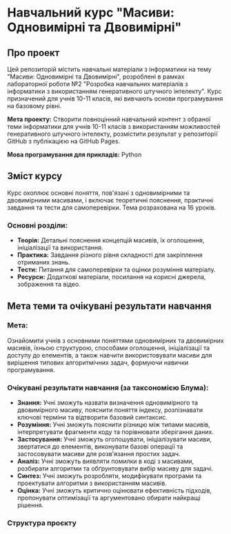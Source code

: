 # Навчальний курс "Масиви: Одновимірні та Двовимірні"

## Про проект

Цей репозиторій містить навчальні матеріали з інформатики на тему "Масиви: Одновимірні та Двовимірні", розроблені в рамках лабораторної роботи №2 "Розробка навчальних матеріалів з інформатики з використанням генеративного штучного інтелекту". Курс призначений для учнів 10-11 класів, які вивчають основи програмування на базовому рівні.

**Мета проекту:** Створити повноцінний навчальний контент з обраної теми інформатики для учнів 10-11 класів з використанням можливостей генеративного штучного інтелекту, розмістити результат у репозиторії GitHub з публікацією на GitHub Pages.

**Мова програмування для прикладів:** Python

## Зміст курсу

Курс охоплює основні поняття, пов'язані з одновимірними та двовимірними масивами, і включає теоретичні пояснення, практичні завдання та тести для самоперевірки. Тема розрахована на 16 уроків.

### Основні розділи:

* **Теорія:** Детальні пояснення концепцій масивів, їх оголошення, ініціалізації та використання.
* **Практика:** Завдання різного рівня складності для закріплення отриманих знань.
* **Тести:** Питання для самоперевірки та оцінки розуміння матеріалу.
* **Ресурси:** Додаткові матеріали, посилання на корисні джерела, зображення та відео.

## Мета теми та очікувані результати навчання

### Мета:
Ознайомити учнів з основними поняттями одновимірних та двовимірних масивів, їхньою структурою, способами оголошення, ініціалізації та доступу до елементів, а також навчити використовувати масиви для вирішення типових алгоритмічних задач, формуючи навички програмування.

### Очікувані результати навчання (за таксономією Блума):

* **Знання:** Учні зможуть назвати визначення одновимірного та двовимірного масиву, пояснити поняття індексу, розпізнавати ключові терміни та відтворити базовий синтаксис.
* **Розуміння:** Учні зможуть пояснити різницю між типами масивів, інтерпретувати фрагменти коду та порівнювати зберігання даних.
* **Застосування:** Учні зможуть оголошувати, ініціалізувати масиви, звертатися до елементів, виконувати базові операції та застосовувати масиви для розв'язання простих задач.
* **Аналіз:** Учні зможуть виявляти помилки в коді з масивами, розбирати алгоритми та обґрунтовувати вибір масиву для задачі.
* **Синтез:** Учні зможуть розробляти, модифікувати програми та проектувати алгоритми з використанням масивів.
* **Оцінка:** Учні зможуть критично оцінювати ефективність підходів, пропонувати оптимізації та аргументовано обирати найкращі рішення.

### Структура проєкту
